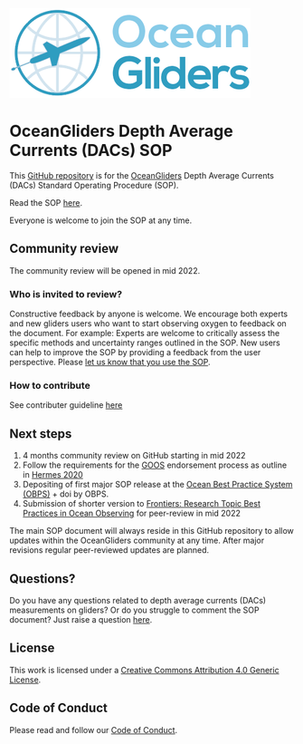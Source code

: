 ![oceangliders](images/logo-ocean-gliders.png)

# OceanGliders Depth Average Currents (DACs) SOP

This [GitHub repository](https://github.com/OceanGlidersCommunity/DepthAverageCurrents_SOP) is for the [OceanGliders](https://www.oceangliders.org) Depth Average Currents (DACs) Standard Operating Procedure (SOP).

Read the SOP [here](https://oceangliderscommunity.github.io/DepthAverageCurrents_SOP/sections/authors_SOP_development_process.html). 

Everyone is welcome to join the SOP at any time.

## Community review
The community review will be opened in mid 2022. 

### Who is invited to review?
Constructive feedback by anyone is welcome. 
We encourage both experts and new gliders users who want to start observing oxygen to feedback on the document. 
For example: Experts are welcome to critically assess the specific methods and uncertainty ranges outlined in the SOP. 
New users can help to improve the SOP by providing a feedback from the user perspective. 
Please [let us know that you use the SOP](https://github.com/OceanGlidersCommunity/DepthAverageCurrents_SOP/discussions).

### How to contribute
See contributer guideline [here](https://github.com/OceanGlidersCommunity/DepthAverageCurrents_SOP/blob/main/CONTRIBUTING.md)

## Next steps
1) 4 months community review on GitHub starting in mid 2022
2) Follow the requirements for the [GOOS](https://www.goosocean.org) endorsement process as outline in [Hermes 2020](http://dx.doi.org/10.25607/OBP-926)
3) Depositing of first major SOP release at the [Ocean Best Practice System (OBPS)](https://www.oceanbestpractices.org) + doi by OBPS.
4) Submission of shorter version to [Frontiers: Research Topic Best Practices in Ocean Observing](https://www.frontiersin.org/research-topics/7173/best-practices-in-ocean-observing) for peer-review in mid 2022

The main SOP document will always reside in this GitHub repository to allow updates within the OceanGliders community at any time. 
After major revisions regular peer-reviewed updates are planned.

## Questions?
Do you have any questions related to depth average currents (DACs) measurements on gliders?
Or do you struggle to comment the SOP document? 
Just raise a question [here](https://github.com/OceanGlidersCommunity/DepthAverageCurrents_SOP/discussions).

## License
This work is licensed under a [Creative Commons Attribution 4.0 Generic License](https://creativecommons.org/licenses/by/4.0/).

## Code of Conduct
Please read and follow our [Code of Conduct](https://github.com/OceanGlidersCommunity/OceanGliders/blob/main/CODE_OF_CONDUCT.md).

